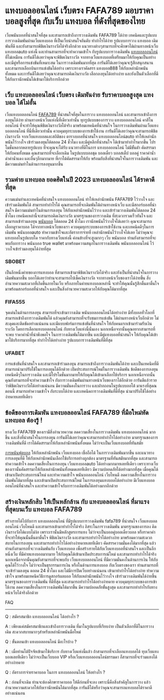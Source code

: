 # แทงบอลออนไลน์ เว็บตรง FAFA789 มอบราคาบอลสูงที่สุด กับเว็บ แทงบอล ที่ดังที่สุดของไทย

เว็บพนันบอลที่น่าสนใจที่สุด และสามารถเข้าถึงการวางเดิมพัน FAFA789 ได้ง่าย เทคนิคและรูปแบบการวางเดิมพันผ่านเว็บแทงบอล ที่เป็นเว็บน่าสนใจอันดับ ทำกำไรได้ง่าย รูปแบบการวาง แทงบอล เดิมพันที่ดี และยังสามารถพิชิตเงินรางวัลได้จริงอีกด้วย แนวทางต่างๆสามารถที่จะศึกษาได้ผ่านทางหน้าเว็บ แทงบอลauto แห่งนี้ และท่านสามารถที่จะทำความเข้าใจ กับรูปแบบการวางเดิมพัน [แทงบอลออนไลน์](./) ที่ไม่เหมือน การันตีได้เลยว่าคุณจะพิชิตเงินรางวัล จากทางเว็บแทงบอลที่เตรียมมาให้กับคุณเป็นอย่าง และมีคู่หรือการแข่งขันที่เหมาะสม ในการวางเดิมพันมากที่สุด การันตีได้เลยว่าคุณจะรู้สึกสนุกสนาน และสามารถเลือกบินการแข่งขันได้อย่าง เพราะทางเราคัดสรร แทงบอล888 ให้กับเหล่านักพนันทั้งหมด และการันตีได้เลยว่าคุณจะสามารถคิดเงินรางวัล เลือกลงทุนได้อย่างง่าย และยังเป็นตัวเลือกที่ดีให้กับเรานักพนันได้เข้ามาใช้บริการอีกด้วย

## เว็บ แทงบอลออนไลน์ เว็บตรง เดิมพันง่าย รับราคาบอลสูงสุด แทงบอล ได้ไม่อั้น

เว็บแทงบอลออนไลน์ [FAFA789](./) ที่น่าสนใจที่สุดในการวาง แทงบอลออนไลน์ และสามารถเข้าถึงการลงทุนได้ง่าย ผ่านทางหน้าเว็บแห่งนี้ที่เดียวเท่านั้น ทุกรูปแบบของการวาง แทงบอลออนไลน์ คาสิโนออนไลน์ ที่จะทำให้คุณพิชิตเงินรางวัลได้จริง มาพร้อมเทคนิคที่น่าสนใจ ในการวางเดิมพันผ่านเว็บแทงบอลออนไลน์ ที่นี่ที่เดียวเท่านั้น ควบคุมทุกระบบของการเข้าใช้งาน การันตีได้เลยว่าคุณจะสามารถพิชิตเงินรางวัล จากเว็บแทงบอลและสถิติของ ตารางบอลที่น่าสนใจ แทงบอลออนไลน์auto ทำให้เหล่านักพนันไว้วางใจ เข้าร่วมลงทุนได้ตลอด 24 ชั่วโมง และมีคู่หลีกที่น่าสนใจ ได้เข้ามาทำกำไรมากขึ้น โปรโมชั่นหลากหลายรูปแบบ ที่จะคุณจะได้รับ แนวทางที่ดีในการ แทงบอลออนไลน์ ไม่มีขั้นต่ํา คัดสรรมาให้กับคนทั้งหมด คุณสามารถที่จะเลือกเดิม ในรูปแบบบอลชุด บอลเดี่ยว บอลสเต็ป บอลคู่ ราคาค่าน้ำดำค่าน้ำแดง และอื่นๆอีกมากมาย ที่เราได้คัดสรรมาให้กับ พร้อมกับสิ่งที่น่าสนใจในการวางเดิมพัน และมีความแม่นยำในด้านการลงทุนมากขึ้น

## รวมค่าย แทงบอล ยอดฮิตในปี 2023 แทงบอลออนไลน์ ได้ราคาดีที่สุด

ความแม่นยำและเทคนิคที่น่าสนใจ แทงบอลออนไลน์ ทำให้เหล่านักพนัน FAFA789 ไว้วางใจ และเข้าร่วมเดิมพันได้ สามารถทำกำไรได้ คุณสามารถที่จะเดิมพันได้ผ่านทางหน้าเว็บ และมีสกอร์บอลที่น่าสนใจ มีความแม่นยำในด้านการลงทุน ให้กับเหล่านักพนันไว้วาง และเข้าร่วมวางเดิมพันได้ตลอด 24 ชั่วโมง เทคนิคเหล่านี้จะสามารถคิดเงินรางวัล มาตรฐานของการวางเดิม ที่สะดวกรวดเร็วทันใจ และสามารถเข้าร่วมลงทุน [พนันบอล](./) ได้ตลอด 24 ชั่วโมง เรานักพนันไว้วางใจได้เลยว่า คุณจะสามารถเลือกดูราคาบอล ได้จากทางหน้าเว็บของเรา ควบคุมทุกระบบของการเข้าใช้งาน และเทคนิคดีๆในการเดิมพัน พนันบอลauto ทำความเข้าใจและอัตราการจ่ายที่ เหล่านักพนันไว้วางใจได้เลย ไม่ว่าคุณจะแทงบอลในรูปแบบใด ราคากับทางเว็บแห่งนี้ ค่อนข้างที่จะสูงมากๆ เว็บ พนันบอล ท่านยังสามารถที่จะพบกับการวาง พนันบอล true wallet มาพร้อมความสนุกในการวางเดิมพัน พนันบอลออนไลน์ ไว้วางใจเข้าร่วมลงทุนได้ง่ายที่สุด

### SBOBET

เป็นอีกหนึ่งค่ายของการแทงบอล ที่สามารถเข้ามาพิชิตเงินรางวัลได้จริง และยังเป็นที่น่าสนใจในการวางเดิมพันมากขึ้น บอกได้เลยว่าท่านจะสามารถไปเช็คเงินรางวัล จากทางหน้าเว็บของเราได้ง่ายขึ้น สิ่งอำนวยความสะดวกที่เกิดขึ้นภายในเว็บ หรือภายในค่ายแทงบอลเหล่านี้ จะทำให้คุณนั้นรู้สึกตื่นตาตื่นใจ มาพร้อมสกอร์บอลที่น่าสนใจ และเป็นสิ่งอำนวยความสะดวกให้กับคุณได้มากที่สุด

### FIFA555

จุดเด่นในด้านการลงทุน สามารถที่จะเข้ามาวางเดิม พนันบอลออนไลน์ได้อย่างง่าย มีทั้งบอลทั่วโลกที่สามารถเข้าถึงการวางเดิมพันได้ แล้วคุณยังสามารถที่จะรับชมการแข่งขัน ได้ผ่านทางหน้าเว็บอีกด้วย ไม่สะดุดและติดขัดอย่างแน่นอน และมีแบบฟอร์มการแข่งขันที่น่าสนใจ ให้กับคนแรกเข้ามาร่วมรับเงินรางวัล โดยการเลือกแทงบอลออนไลน์ กับทางเว็บแห่งนี้นั่นเอง นอกเหนือจากนั้นคุณอยากสามารถที่จะพบ ราคาค่าน้ำที่น่าพึงพอใจ ในการวางเดิมพันได้มากขึ้น และมีคู่แทงบอลที่น่าสนใจ ให้กับคุณได้เข้ามาใช้บริการมากที่สุด ทำกำไรได้อย่างง่าย รูปแบบการวางเดิมพันที่ดีที่สุด

### UFABET

การแข่งขันที่น่าสนใจ และสามารถเข้าร่วมลงทุน สามารถเข้าถึงการวางเดิมพันได้ง่าย และเป็นเทคนิคที่ดีสามารถนำมาปรับใช้ในการลงทุนได้อีกด้วย เปิดประสบการณ์ใหม่ในการวางเดิมพัน ข้อดีของการลงทุน เทคนิคดีๆในการวางเดิม และมีโปรโมชั่นมากมายให้กับคุณได้เข้ามาเลือกใช้บริการ นอกเหนือจากนั้นคุณยังสามารถที่จะทำความเข้าใจ กับการวางเดิมพันผ่านทางหน้าเว็บของเราได้อีกด้วย การันตีแล้วรวยว่าพิชิตเงินรางวัลได้อย่างแน่นอน มีความมั่นคงในการวาง และฝากถอนในรูปแบบออโต้ มาแรงที่สุดณตอนนี้ สามารถทำความเข้าใจ กับระบบได้ง่าย และเทคนิคการวางเดิมพันที่ดีที่สุด นำมาปรับใช้ได้อย่างง่ายดายเลยทีเดียว

## ข้อดีของการเดิมพัน แทงบอลออนไลน์ FAFA789 ที่มือใหม่หัด แทงบอล ต้องรู้ !

ทางเว็บ FAFA789 ของเรามีสิ่งอำนวยความ ลดความเสี่ยงในการวางเดิมพัน แทงบอลออนไลน์ มากขึ้น และสิ่งที่น่าสนใจในการลงทุน การันตีได้เลยว่าคุณจะสามารถทำกำไรได้อย่างง่าย มาตรฐานของการวางเดิมพันที่ดี เราได้คัดสรรมาให้กับเหล่านักพนันทั้งหมด ไม่ว่าจะเป็นเว็บแทงบอลที่ทันสมัย

[การพนันฟุตบอล](https://th.wikipedia.org/wiki/%E0%B8%81%E0%B8%B2%E0%B8%A3%E0%B8%9E%E0%B8%99%E0%B8%B1%E0%B8%99%E0%B8%9F%E0%B8%B8%E0%B8%95%E0%B8%9A%E0%B8%AD%E0%B8%A5) ให้กับเหล่านักพนัน เว็บแทงบอล เชื่อถือได้ ในการวางเดิมพันมากขึ้น และแนวทางการลงทุนที่ดี ให้กับเหล่านักพนันเลือกใช้บริการอย่างถูกต้อง มาตรฐานที่ทันสมัยมากที่สุด และสามารถทำความเข้าใจ ลดความเสี่ยงในการลงทุน เว็บแทงบอลauto ได้อย่างมากมายเลยทีเดียว เพราะทางเว็บของเรานั้นคัดสรรมาให้กับเหล่านักพนันทั้งหมดเลยทีเดียว มีความปลอดภัยได้อย่างมากที่สุด เมื่อคุณได้เข้ามาเปิดประสบการณ์ใหม่ และทำความเข้าใจ พนันบอลออนไลน์ เว็บไหนดี ลดความเสี่ยงในการวางเดิมพันได้มากที่สุด และเข้ามาเปิดประสบการณ์ใหม่ ในการลงทุนแทงบอลได้อย่างง่าย มีเว็บแทงบอลออนไลน์ที่น่าสนใจ และทำความเข้าใจกับการวางเดิมพันได้อย่างมากอีกด้วย

## สร้างเงินหลักสิบ ให้เป็นหลักล้าน กับ แทงบอลออนไลน์ ที่มาแรงที่สุดบนเว็บ แทงบอล FAFA789

สร้างรายได้ไปกับการ แทงบอลออนไลน์ ที่มีรูปแบบการวางเดิมพัน fafa789 ที่น่าสนใจ เว็บแทงบอลออนไลน์ เว็บไหนดี และสามารถเข้ามาทำกำไรได้จริง อิสระในการวางเดิมพัน มาตรฐานของการลง คิดเงินรางวัลได้แบบไม่ง้อ เพราะเรานั้นมีหลักสูตรการแทง ไม่ว่าจะเป็นบอลคู่บอลเดี่ยวบอล หรือราคาค่า ที่จะทำให้คุณนั้นตื่นตาตื่นใจ พิชิตเงินรางวัล และสามารถทำกำไรได้อย่างง่าย มาพร้อมความสะดวกสบายในการลงทุน และสามารถทำกำไรได้อย่างง่ายดายเลยทีเดียว คัดสรรความมั่นคงได้มากที่สุด แล้วท่านยังสามารถที่จะวางเดิมพันกับ เว็บแทงบอล เพื่อสร้างรายได้กับเว็บแทงบอลที่น่าสนใจ และเป็นอีกหนึ่งเว็บ ที่มีค่ายแทงบอลมากมาย ให้กับคุณได้เข้ามาเปิดประสบการณ์ใหม่ และสามารถทำกำไรได้จริง นอกเหนือจากนั้นคุณยังสามารถที่จะพบกับ เว็บแทงบอลออนไลน์ ที่มีความมั่นคงในด้านการเงิน ให้กับคุณได้ไว้วางใจ ไม่ว่าจะเป็นธุรกรรมการเงิน หรือในด้านการแทงบอล กับเว็บตรงของเรา ท่านสามารถที่จะเข้าร่วมลงทุน ตลอด 24 ชั่วโมง และไม่มีการปิดเว็บอย่างแน่นอน เข้ามาทำกำไรได้อย่างง่าย ทำความเข้าใจ มาพร้อมเทคนิควิธีการดูสกอร์ผลบอล ให้กับเหล่านักพนันไว้วางใจ เข้าร่วมวางเดิมพันได้ง่ายขึ้น มาตรฐานของการวางเดิมพัน ที่ดีที่สุด และสามารถทำกำไรได้อย่างง่ายดาย ควบคุมทุกระบบของการเข้าใช้งาน ลดความเสี่ยงในการวางเดิมพันได้มากขึ้น มีความปลอดภัยขั้นสูงสุด และสามารถทำกำไรกับทางหน้าเว็บได้จริงอีกด้วย

FAQ

* * *

 Q : สมัครสมาชิก แทงบอลออนไลน์ ได้อย่างไร ?

A : เพียงแค่สมัครสมาชิกและเข้าถึงการวางเดิม ที่มาในรูปแบบที่เรียบง่าย เป็นตัวเลือกที่ดีในการวางเดิม สะดวกสบายมากๆสำหรับเหล่านักพนันมือใหม่

 Q : ขั้นตอนเข้า แทงบอลออนไลน์ มีอะไรบ้าง ?

A : เมื่อท่านได้ปัจจัยเข้ามาใช้บริการ กับทางเว็บแห่งนี้แล้ว ถ้าสามารถที่จะเลือกแทงบอลได้ ทุบเว็บแทงบอลเลยทีเดียว ไม่ว่าจะเป็นเว็บบอล VIP หรือเว็บแทงบอลออนไลน์ธรรมดา ก็สามารถที่จะร่วมแทงได้อย่างง่ายดาย

 Q : อัตราการจ่ายราคาบอล ในการ แทงบอลออนไลน์ ให้อย่างไร ?

A : ก่อนที่จะเดิม ท่านจะต้องศึกษาราคาบอล ให้ดีก่อนที่จะลง เพราะนี่คือสิ่งสำคัญในการวาง แล้วอำนวยความสะดวกให้กับเรานักพนันได้มากที่สุด การันตีได้หรือว่าคุณจะสามารถแทงบอลได้ราคาดีอย่างแน่นอน
